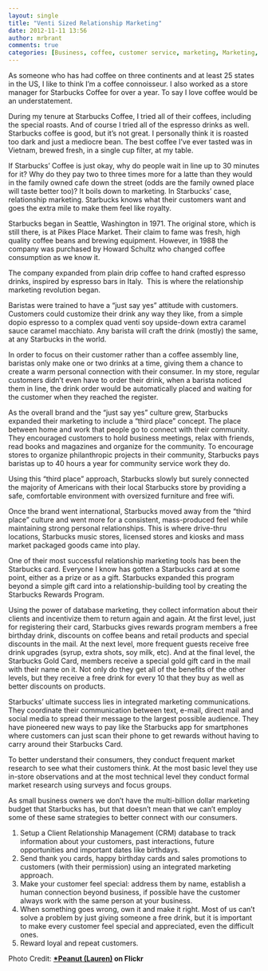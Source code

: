 ```yaml
---
layout: single
title: "Venti Sized Relationship Marketing"
date: 2012-11-11 13:56
author: mrbrant
comments: true
categories: [Business, coffee, customer service, marketing, Marketing, relationship marketing, rewards program, starbucks]
---
```

As someone who has had coffee on three continents and at least 25 states in the US, I like to think I’m a coffee connoisseur. I also worked as a store manager for Starbucks Coffee for over a year. To say I love coffee would be an understatement.

During my tenure at Starbucks Coffee, I tried all of their coffees, including the special roasts. And of course I tried all of the espresso drinks as well. Starbucks coffee is good, but it’s not great. I personally think it is roasted too dark and just a mediocre bean. The best coffee I’ve ever tasted was in Vietnam, brewed fresh, in a single cup filter, at my table.

If Starbucks’ Coffee is just okay, why do people wait in line up to 30 minutes for it? Why do they pay two to three times more for a latte than they would in the family owned cafe down the street (odds are the family owned place will taste better too)? It boils down to marketing. In Starbucks’ case, relationship marketing. Starbucks knows what their customers want and goes the extra mile to make them feel like royalty.

Starbucks began in Seattle, Washington in 1971. The original store, which is still there, is at Pikes Place Market. Their claim to fame was fresh, high quality coffee beans and brewing equipment. However, in 1988 the company was purchased by Howard Schultz who changed coffee consumption as we know it.

The company expanded from plain drip coffee to hand crafted espresso drinks, inspired by espresso bars in Italy.  This is where the relationship marketing revolution began.

Baristas were trained to have a “just say yes” attitude with customers. Customers could customize their drink any way they like, from a simple dopio espresso to a complex quad venti soy upside-down extra caramel sauce caramel macchiato. Any barista will craft the drink (mostly) the same, at any Starbucks in the world.

In order to focus on their customer rather than a coffee assembly line, baristas only make one or two drinks at a time, giving them a chance to create a warm personal connection with their consumer. In my store, regular customers didn’t even have to order their drink, when a barista noticed them in line, the drink order would be automatically placed and waiting for the customer when they reached the register.

As the overall brand and the “just say yes” culture grew, Starbucks expanded their marketing to include a “third place” concept. The place between home and work that people go to connect with their community. They encouraged customers to hold business meetings, relax with friends, read books and magazines and organize for the community. To encourage stores to organize philanthropic projects in their community, Starbucks pays baristas up to 40 hours a year for community service work they do.

Using this “third place” approach, Starbucks slowly but surely connected the majority of Americans with their local Starbucks store by providing a safe, comfortable environment with oversized furniture and free wifi.

Once the brand went international, Starbucks moved away from the “third place” culture and went more for a consistent, mass-produced feel while maintaining strong personal relationships. This is where drive-thru locations, Starbucks music stores, licensed stores and kiosks and mass market packaged goods came into play.

One of their most successful relationship marketing tools has been the Starbucks card. Everyone I know has gotten a Starbucks card at some point, either as a prize or as a gift. Starbucks expanded this program beyond a simple gift card into a relationship-building tool by creating the Starbucks Rewards Program.

Using the power of database marketing, they collect information about their clients and incentivize them to return again and again. At the first level, just for registering their card, Starbucks gives rewards program members a free birthday drink, discounts on coffee beans and retail products and special discounts in the mail. At the next level, more frequent guests receive free drink upgrades (syrup, extra shots, soy milk, etc). And at the final level, the Starbucks Gold Card, members receive a special gold gift card in the mail with their name on it. Not only do they get all of the benefits of the other levels, but they receive a free drink for every 10 that they buy as well as better discounts on products.

Starbucks’ ultimate success lies in integrated marketing communications. They coordinate their communication between text, e-mail, direct mail and social media to spread their message to the largest possible audience. They have pioneered new ways to pay like the Starbucks app for smartphones where customers can just scan their phone to get rewards without having to carry around their Starbucks Card.

To better understand their consumers, they conduct frequent market research to see what their customers think. At the most basic level they use in-store observations and at the most technical level they conduct formal market research using surveys and focus groups.

As small business owners we don’t have the multi-billion dollar marketing budget that Starbucks has, but that doesn’t mean that we can’t employ some of these same strategies to better connect with our consumers.
<ol>
	<li>Setup a Client Relationship Management (CRM) database to track information about your customers, past interactions, future opportunities and important dates like birthdays.</li>
	<li>Send thank you cards, happy birthday cards and sales promotions to customers (with their permission) using an integrated marketing approach.</li>
	<li>Make your customer feel special: address them by name, establish a human connection beyond business, if possible have the customer always work with the same person at your business.</li>
	<li>When something goes wrong, own it and make it right. Most of us can’t solve a problem by just giving someone a free drink, but it is important to make every customer feel special and appreciated, even the difficult ones.</li>
	<li>Reward loyal and repeat customers.</li>
</ol>
Photo Credit: <strong id="yui_3_5_1_3_1352670826241_1999"><a id="yui_3_5_1_3_1352670826241_1998" href="http://www.flickr.com/photos/lpnphotography/">*Peanut (Lauren)</a> on Flickr</strong>
